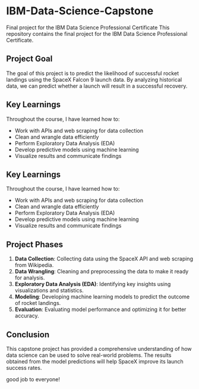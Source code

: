 # IBM-Data-Science-Capstone
Final project for the IBM Data Science Professional Certificate
This repository contains the final project for the IBM Data Science Professional Certificate.

## Project Goal

The goal of this project is to predict the likelihood of successful rocket landings using the SpaceX Falcon 9 launch data. By analyzing historical data, we can predict whether a launch will result in a successful recovery.

## Key Learnings

Throughout the course, I have learned how to:
- Work with APIs and web scraping for data collection
- Clean and wrangle data efficiently
- Perform Exploratory Data Analysis (EDA)
- Develop predictive models using machine learning
- Visualize results and communicate findings

## Key Learnings

Throughout the course, I have learned how to:
- Work with APIs and web scraping for data collection
- Clean and wrangle data efficiently
- Perform Exploratory Data Analysis (EDA)
- Develop predictive models using machine learning
- Visualize results and communicate findings


## Project Phases

1. **Data Collection**: Collecting data using the SpaceX API and web scraping from Wikipedia.
2. **Data Wrangling**: Cleaning and preprocessing the data to make it ready for analysis.
3. **Exploratory Data Analysis (EDA)**: Identifying key insights using visualizations and statistics.
4. **Modeling**: Developing machine learning models to predict the outcome of rocket landings.
5. **Evaluation**: Evaluating model performance and optimizing it for better accuracy.

## Conclusion

This capstone project has provided a comprehensive understanding of how data science can be used to solve real-world problems. The results obtained from the model predictions will help SpaceX improve its launch success rates.

good job to everyone!
